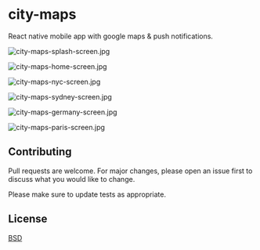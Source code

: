 # city-maps

React native mobile app with google maps & push notifications.

![city-maps-splash-screen.jpg](https://github.com/kkamara/useful/raw/main/city-maps-splash-screen.jpg)

![city-maps-home-screen.jpg](https://github.com/kkamara/useful/raw/main/city-maps-home-screen.jpg)

![city-maps-nyc-screen.jpg](https://github.com/kkamara/useful/raw/main/city-maps-nyc-screen.jpg)

![city-maps-sydney-screen.jpg](https://github.com/kkamara/useful/raw/main/city-maps-sydney-screen.jpg)

![city-maps-germany-screen.jpg](https://github.com/kkamara/useful/raw/main/city-maps-germany-screen.jpg)

![city-maps-paris-screen.jpg](https://github.com/kkamara/useful/raw/main/city-maps-paris-screen.jpg)

## Contributing
Pull requests are welcome. For major changes, please open an issue first to discuss what you would like to change.

Please make sure to update tests as appropriate.

## License
[BSD](https://opensource.org/licenses/BSD-3-Clause)
